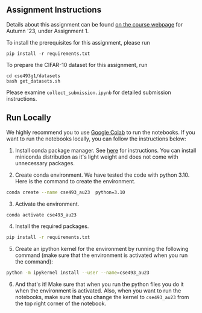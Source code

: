 ## Assignment Instructions
Details about this assignment can be found [on the course webpage](https://courses.cs.washington.edu/courses/cse493g1/23au/assignments/) for Autumn '23, under Assignment 1.

To install the prerequisites for this assignment, please run
```
pip install -r requirements.txt
```
To prepare the CIFAR-10 dataset for this assignment, run

```
cd cse493g1/datasets
bash get_datasets.sh
```

Please examine `collect_submission.ipynb` for detailed submission instructions.


## Run Locally
We highly recommend you to use [Google Colab](https://colab.research.google.com/) to run the notebooks. If you want to run the notebooks locally, you can follow the instructions below:

1. Install conda package manager. See [here](https://docs.conda.io/projects/conda/en/latest/user-guide/install/) for instructions. You can install miniconda distribution as it's light weight and does not come with unnecessary packages.

2. Create conda environment. We have tested the code with python 3.10. Here is the command to create the environment.
```bash
conda create --name cse493_au23  python=3.10
```

3. Activate the environment.
```bash
conda activate cse493_au23
```

4. Install the required packages.
```bash
pip install -r requirements.txt
```

5. Create an ipython kernel for the environment by running the following command (make sure that the environment is activated when you run the command):
```bash
python -m ipykernel install --user --name=cse493_au23
```

6. And that's it! Make sure that when you run the python files you do it when the environment is activated. Also, when you want to run the notebooks, make sure that you change the kernel to `cse493_au23` from the top right corner of the notebook.